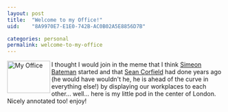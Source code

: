 ```yaml
---
layout: post
title:  "Welcome to my Office!"
uid:	"8A9970E7-E1E0-742B-AC0B02A5E8856D7B"

categories: personal
permalink: welcome-to-my-office
---
```

<a href="http://www.flickr.com/photos/markdrew/358286551/" title="Photo Sharing"><img src="http://farm1.static.flickr.com/131/358286551_d2ef081b4d_t.jpg" width="100" height="75" alt="My Office" align="left"/></a> I thought I would join in the meme that I think <a href="http://www.simb.net/client/index.cfm/2007/1/12/Pictures-from-my-office">Simeon Bateman</a> started and that <a href="Cube_Life">Sean Corfield</a> had done years ago (he would have wouldn't he, he is ahead of the curve in everything else!) by displaying our workplaces to each other... well... here is my little pod in the center of London. Nicely annotated too! enjoy!